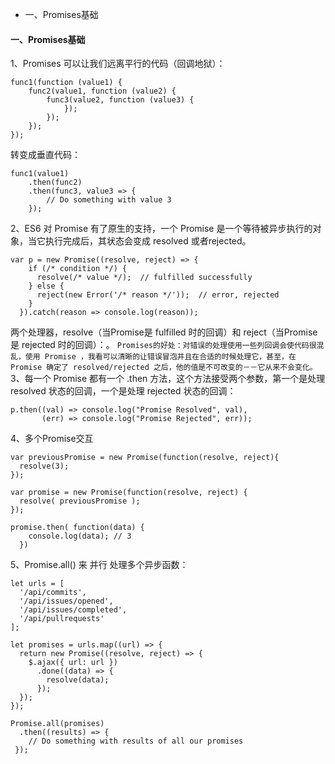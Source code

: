 * 一、Promises基础

#### 一、Promises基础
1、Promises 可以让我们远离平行的代码（回调地狱）：
```
func1(function (value1) {
    func2(value1, function (value2) {
        func3(value2, function (value3) {
            });
        });
    });
});
```
转变成垂直代码：
```
func1(value1)
    .then(func2)
    .then(func3, value3 => {
        // Do something with value 3
    });
```
2、ES6 对 Promise 有了原生的支持，一个 Promise 是一个等待被异步执行的对象，当它执行完成后，其状态会变成 resolved 或者rejected。
```
var p = new Promise((resolve, reject) => {  
    if (/* condition */) {
      resolve(/* value */);  // fulfilled successfully
    } else {
      reject(new Error('/* reason */'));  // error, rejected
    }
  }).catch(reason => console.log(reason));
```
两个处理器，resolve（当Promise是 fulfilled 时的回调）和 reject（当Promise是 rejected 时的回调）：。
`Promises的好处：对错误的处理使用一些列回调会使代码很混乱，使用 Promise ，我看可以清晰的让错误冒泡并且在合适的时候处理它，甚至，在 Promise 确定了 resolved/rejected 之后，他的值是不可改变的－－它从来不会变化。`
3、每一个 Promise 都有一个 .then 方法，这个方法接受两个参数，第一个是处理 resolved 状态的回调，一个是处理 rejected 状态的回调：
```
p.then((val) => console.log("Promise Resolved", val),
       (err) => console.log("Promise Rejected", err));
```
4、多个Promise交互
```
var previousPromise = new Promise(function(resolve, reject){
  resolve(3);
});

var promise = new Promise(function(resolve, reject) {
  resolve( previousPromise );
});

promise.then( function(data) {
    console.log(data); // 3
  })
```
5、Promise.all() 来 并行 处理多个异步函数：
```
let urls = [
  '/api/commits',
  '/api/issues/opened',
  '/api/issues/completed',
  '/api/pullrequests'
];

let promises = urls.map((url) => {
  return new Promise((resolve, reject) => {
    $.ajax({ url: url })
      .done((data) => {
        resolve(data);
      });
  });
});

Promise.all(promises)
  .then((results) => {
    // Do something with results of all our promises
 });
```
